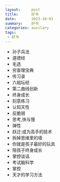 ```yaml
---
layout:     post
title:      好书
date:       2023-10-03
summary:    好书
categories: auxilary
tags:
 - 好书
---
```


+ 孙子兵法
+ 道德经
+ 毛选
+ 穷查理宝典
+ 传习录
+ 六祖坛经
+ 第二曲线创新
+ 终身成长
+ 刻意练习
+ 认知天性
+ 反脆弱
+ 思考,快与慢
+ 弹性
+ 跃迁:成为高手的技术
+ 拆掉思维里的墙
+ 你就是孩子最好的玩具
+ 陪孩子终身成长
+ 掌控谈话
+ 考试脑科学
+ 掌控
+ 天才的学习方法
